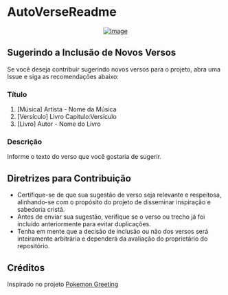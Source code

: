 # AutoVerseReadme

<p align="center">
    <a href="https://git.io/typing-svg">
        <img src="https://readme-typing-svg.demolab.com/?separator=;&font=Fira+Code&height=270&width=500&size=20&pause=100&color=A9FEF7&center=True&vCenter=True&multiline=True&duration=1500&repeat=True&lines=At%C3%A9+que+o+Senhor+venha%3BEu+vou+clamar%3BAt%C3%A9+que+o+Senhor+venha%3BEu+n%C3%A3o+vou+descansar%3BAt%C3%A9+que+o+Senhor+venha%3BEu+vou+gastar+a+minha+vida%3BDiante+do+Teu+altar%2C+Deus%3BDiante+do+Teu+altar%3B%F0%9F%8E%B5+Minist%C3%A9rio+Zoe+-+At%C3%A9+que+o+Senhor+venha+%F0%9F%8E%B5" alt="Image" />
    </a>
</p>

## Sugerindo a Inclusão de Novos Versos

Se você deseja contribuir sugerindo novos versos para o projeto, abra uma Issue e siga as recomendações abaixo:

### Título

1. [Música] Artista - Nome da Música
2. [Versículo] Livro Capitulo:Versículo
3. [Livro] Autor - Nome do Livro

### Descrição

Informe o texto do verso que você gostaria de sugerir.

## Diretrizes para Contribuição

- Certifique-se de que sua sugestão de verso seja relevante e respeitosa, alinhando-se com o propósito do projeto de disseminar inspiração e sabedoria cristã.
- Antes de enviar sua sugestão, verifique se o verso ou trecho já foi incluído anteriormente para evitar duplicações.
- Tenha em mente que a decisão de inclusão ou não dos versos será inteiramente arbitrária e dependerá da avaliação do proprietário do repositório.

## Créditos

Inspirado no projeto [Pokemon Greeting](https://github.com/isyuricunha/pokemon-greeting)